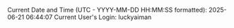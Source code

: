 Current Date and Time (UTC - YYYY-MM-DD HH:MM:SS formatted): 2025-06-21 06:44:07
Current User's Login: luckyaiman

